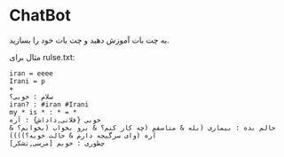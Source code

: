 # ChatBot
به چت بات آموزش دهید و چت بات خود را بسازید.

مثال برای rulse.txt:
```
iran = eeee
Irani = p
+
سلام : خوبی؟
iran? : #iran #Irani
my * is * : * = *
خوبی {فلانی,داداش} : آره
حالم بده : بیماری (بله & متاسفم (چه کار کنم؟ & برو بخواب (بخوابم؟ & آره (وای سرگیجه دارم & حالت خوبه؟))))
چطوری : خوبم [مرسی,تشکر]
```
